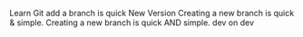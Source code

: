 Learn Git
add a branch is quick
New Version
Creating a new branch is quick & simple.
Creating a new branch is quick AND simple.
dev on dev
